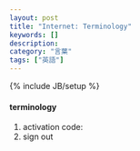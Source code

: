 ```yaml
---
layout: post
title: "Internet: Terminology"
keywords: []
description: 
category: "言葉"
tags: ["英語"]
---
```

{% include JB/setup %}

#### terminology
1. activation code: 
2. sign out
